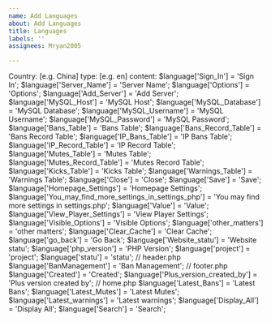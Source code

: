 ```yaml
---
name: Add Languages
about: Add Languages
title: Languages
labels: ''
assignees: Mryan2005

---
```


Country: [e.g. China]
type: [e.g. en]
content:
$language['Sign_In'] = 'Sign In';
$language['Server_Name'] = 'Server Name';
$language['Options'] = 'Options';
$language['Add_Server'] = 'Add Server';
$language['MySQL_Host'] = 'MySQL Host';
$language['MySQL_Database'] = 'MySQL Database';
$language['MySQL_Username'] = 'MySQL Username';
$language['MySQL_Password'] = 'MySQL Password';
$language['Bans_Table'] = 'Bans Table';
$language['Bans_Record_Table'] = 'Bans Record Table';
$language['IP_Bans_Table'] = 'IP Bans Table';
$language['IP_Record_Table'] = 'IP Record Table';
$language['Mutes_Table'] = 'Mutes Table';
$language['Mutes_Record_Table'] = 'Mutes Record Table';
$language['Kicks_Table'] = 'Kicks Table';
$language['Warnings_Table'] = 'Warnings Table';
$language['Close'] = 'Close';
$language['Save'] = 'Save';
$language['Homepage_Settings'] = 'Homepage Settings';
$language['You_may_find_more_settings_in_settings_php'] = 'You may find more settings in settings.php';
$language['Value'] = 'Value';
$language['View_Player_Settings'] = 'View Player Settings';
$language['Visible_Options'] = 'Visible Options';
$language['other_matters'] = 'other matters';
$language['Clear_Cache'] = 'Clear Cache';
$language['go_back'] = 'Go Back';
$language['Website_statu'] =  'Website statu';
$language['php_version'] = 'PHP Version';
$language['project'] = 'project';
$language['statu'] = 'statu';
// header.php
$language['BanManagement'] = 'Ban Management';
// footer.php
$language['Created'] = 'Created';
$language['Plus_version_created_by'] = 'Plus version created by';
// home.php
$language['Latest_Bans'] = 'Latest Bans';
$language['Latest_Mutes'] = 'Latest Mutes';
$language['Latest_warnings'] = 'Latest warnings';
$language['Display_All'] = 'Display All';
$language['Search'] = 'Search';